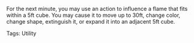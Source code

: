 For the next minute, you may use an action to influence a flame that fits within a 5ft cube. You may cause it to move up to 30ft, change color, change shape, extinguish it,  or expand it into an adjacent 5ft cube.

Tags: Utility